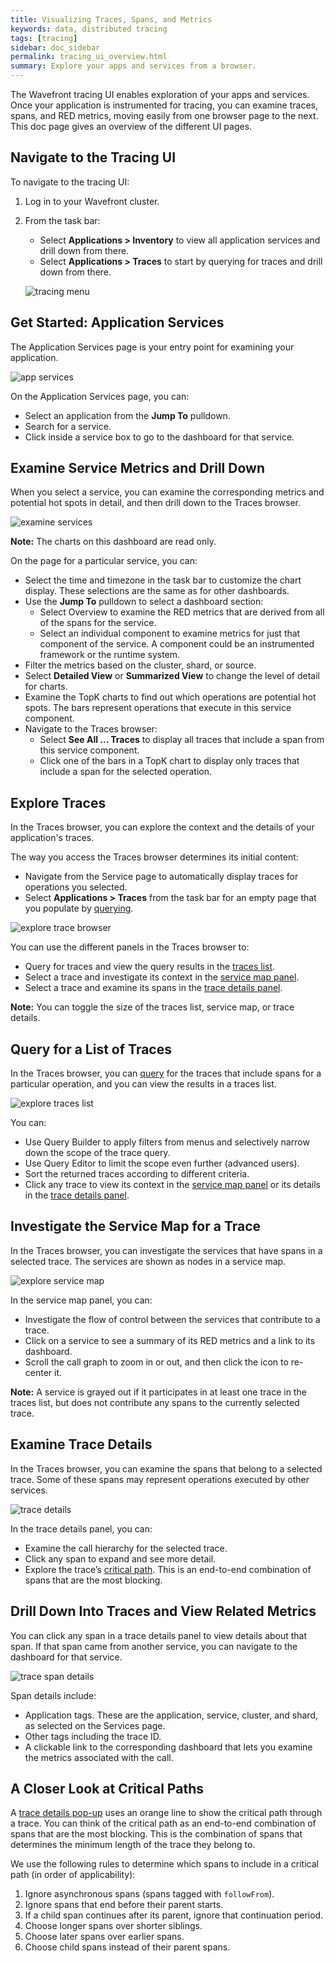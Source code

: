 ```yaml
---
title: Visualizing Traces, Spans, and Metrics
keywords: data, distributed tracing
tags: [tracing]
sidebar: doc_sidebar
permalink: tracing_ui_overview.html
summary: Explore your apps and services from a browser.
---
```


The Wavefront tracing UI enables exploration of your apps and services. Once your application is instrumented for tracing, you can examine traces, spans, and RED metrics, moving easily from one browser page to the next. This doc page gives an overview of the different UI pages. 

<!---
Exploring Traces, Spans, and Metrics gives more detail.
--->

## Navigate to the Tracing UI

To navigate to the tracing UI:
1. Log in to your Wavefront cluster.
2. From the task bar:

    - Select **Applications > Inventory** to view all application services and drill down from there. 
    - Select **Applications > Traces** to start by querying for traces and drill down from there. 

    ![tracing menu](images/tracing_menu.png)

## Get Started: Application Services

The Application Services page is your entry point for examining your application. 

![app services](images/tracing_app_services.png)

On the Application Services page, you can:
* Select an application from the **Jump To** pulldown.
* Search for a service.
* Click inside a service box to go to the dashboard for that service.


## Examine Service Metrics and Drill Down

When you select a service, you can examine the corresponding metrics and potential hot spots in detail, and then drill down to the Traces browser. 

![examine services](images/tracing_services.png)

**Note:** The charts on this dashboard are read only.

On the page for a particular service, you can:
* Select the time and timezone in the task bar to customize the chart display. These selections are the same as for other dashboards.
* Use the **Jump To** pulldown to select a dashboard section:
  - Select Overview to examine the RED metrics that are derived from all of the spans for the service.
  - Select an individual component to examine metrics for just that component of the service. A component could be an instrumented framework or the runtime system.
* Filter the metrics based on the cluster, shard, or source.
* Select **Detailed View** or **Summarized View** to change the level of detail for charts.
* Examine the TopK charts to find out which operations are potential hot spots. The bars represent operations that execute in this service component.
* Navigate to the Traces browser:
  - Select **See All ... Traces** to display all traces that include a span from this service component. 
  - Click one of the bars in a TopK chart to display only traces that include a span for the selected operation.


## Explore Traces

In the Traces browser, you can explore the context and the details of your application's traces.

The way you access the Traces browser determines its initial content: 

* Navigate from the Service page to automatically display traces for operations you selected.
* Select **Applications > Traces** from the task bar for an empty page that you populate by [querying](trace_data_query.html).

![explore trace browser](images/tracing_traces_browser.png)

You can use the different panels in the Traces browser to:
* Query for traces and view the query results in the [traces list](#view-trace-query-results).
* Select a trace and investigate its context in the [service map panel](#investigate-the-service-map-for-a-trace).
* Select a trace and examine its spans in the [trace details panel](#examine-trace-details). 

**Note:** You can toggle the size of the traces list, service map, or trace details. 

## Query for a List of Traces

In the Traces browser, you can [query](trace_data_query.html) for the traces that include spans for a particular operation, and you can view the results in a traces list.

![explore traces list](images/tracing_traces_browser_traces_list.png)

You can:

* Use Query Builder to apply filters from menus and selectively narrow down the scope of the trace query.
* Use Query Editor to limit the scope even further (advanced users).
* Sort the returned traces according to different criteria.
* Click any trace to view its context in the [service map panel](#investigate-the-service-map-for-a-trace) or its details in the [trace details panel](#examine-trace-details).

## Investigate the Service Map for a Trace

In the Traces browser, you can investigate the services that have spans in a selected trace. The services are shown as nodes in a service map.

![explore service map](images/tracing_traces_browser_service_map.png)

In the service map panel, you can:
* Investigate the flow of control between the services that contribute to a trace.
* Click on a service to see a summary of its RED metrics and a link to its dashboard.
* Scroll the call graph to zoom in or out, and then click the icon to re-center it.

**Note:** A service is grayed out if it participates in at least one trace in the traces list, but does not contribute any spans to the currently selected trace. 

## Examine Trace Details

In the Traces browser, you can examine the spans that belong to a selected trace. Some of these spans may represent operations executed by other services.

![trace details](images/tracing_traces_browser_trace_details.png)

In the trace details panel, you can:
* Examine the call hierarchy for the selected trace.
* Click any span to expand and see more detail.
* Explore the trace’s [critical path](#a-closer-look-at-critical-paths). This is an end-to-end combination of spans that are the most blocking.


## Drill Down Into Traces and View Related Metrics

You can click any span in a trace details panel to view details about that span. If that span came from another service, you can navigate to the dashboard for that service.

![trace span details](images/tracing_traces_browser_span_details.png)

Span details include:
* Application tags. These are the application, service, cluster, and shard, as selected on the Services page.
* Other tags including the trace ID.
* A clickable link to the corresponding dashboard that lets you examine the metrics associated with the call.


## A Closer Look at Critical Paths

A [trace details pop-up](#examine-trace-details) uses an orange line to show the critical path through a trace. You can think of the critical path as an end-to-end combination of spans that are the most blocking. This is the combination of spans that determines the minimum length of the trace they belong to.

We use the following rules to determine which spans to include in a critical path (in order of applicability):
1. Ignore asynchronous spans (spans tagged with `followFrom`). 
2. Ignore spans that end before their parent starts.
3. If a child span continues after its parent, ignore that continuation period.
4. Choose longer spans over shorter siblings.
5. Choose later spans over earlier spans.
6. Choose child spans instead of their parent spans.
